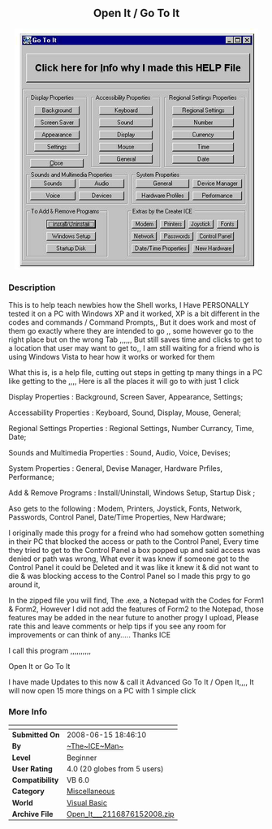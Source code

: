 ﻿<div align="center">

## Open It / Go To It

<img src="PIC200861519843162.jpg">
</div>

### Description

This is to help teach newbies how the Shell works, I Have PERSONALLY tested it on a PC with Windows XP and it worked, XP is a bit different in the codes and commands / Command Prompts,, But it does work and most of them go exactly where they are intended to go ,, some however go to the right place but on the wrong Tab ,,,,,, But still saves time and clicks to get to a location that user may want to get to,, I am still waiting for a friend who is using Windows Vista to hear how it works or worked for them

What this is, is a help file, cutting out steps in getting tp many things in a PC like getting to the ,,,, Here is all the places it will go to with just 1 click

Display Properties : Background, Screen Saver, Appearance, Settings;

Accessability Properties : Keyboard, Sound, Display, Mouse, General;

Regional Settings Properties : Regional Settings, Number Currancy, Time, Date;

Sounds and Multimedia Properties : Sound, Audio, Voice, Devises;

System Properties : General, Devise Manager, Hardware Prfiles, Performance;

Add &amp; Remove Programs : Install/Uninstall, Windows Setup, Startup Disk ;

Aso gets to the following : Modem, Printers, Joystick, Fonts, Network, Passwords, Control Panel, Date/Time Properties, New Hardware;

I originally made this progy for a freind who had somehow gotten something in their PC that blocked the access or path to the Control Panel, Every time they tried to get to the Control Panel a box popped up and said access was denied or path was wrong, What ever it was knew if someone got to the Control Panel it could be Deleted and it was like it knew it &amp; did not want to die &amp; was blocking access to the Control Panel so I made this prgy to go around it,

In the zipped file you will find, The .exe, a Notepad with the Codes for Form1 &amp; Form2, However I did not add the features of Form2 to the Notepad, those features may be added in the near future to another progy I upload, Please rate this and leave comments or help tips if you see any room for improvements or can think of any..... Thanks ICE

I call this program ,,,,,,,,,,

Open It or Go To It

I have made Updates to this now &amp; call it Advanced Go To It / Open It,,,, It will now open 15 more things on a PC with 1 simple click
 
### More Info
 


<span>             |<span>
---                |---
**Submitted On**   |2008-06-15 18:46:10
**By**             |[\~The\~ICE\~Man\~](https://github.com/Planet-Source-Code/PSCIndex/blob/master/ByAuthor/the-ice-man.md)
**Level**          |Beginner
**User Rating**    |4.0 (20 globes from 5 users)
**Compatibility**  |VB 6\.0
**Category**       |[Miscellaneous](https://github.com/Planet-Source-Code/PSCIndex/blob/master/ByCategory/miscellaneous__1-1.md)
**World**          |[Visual Basic](https://github.com/Planet-Source-Code/PSCIndex/blob/master/ByWorld/visual-basic.md)
**Archive File**   |[Open\_It\_\_\_2116876152008\.zip](https://github.com/Planet-Source-Code/the-ice-man-open-it-go-to-it__1-70710/archive/master.zip)








